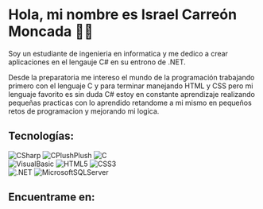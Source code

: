 # Hola, mi nombre es Israel Carreón Moncada 👋🏻 ###

Soy un estudiante de ingenieria en informatica y me dedico a crear aplicaciones en el lengauje C# en su entrono de .NET.

Desde la preparatoria me intereso el mundo de la programación trabajando primero con el lenguaje C y para terminar manejando HTML y CSS
pero mi lenguaje favorito es sin duda C# estoy en constante aprendizaje realizando pequeñas practicas con lo aprendido 
retandome a mi mismo en pequeños retos de programacion y mejorando mi logica.

## Tecnologías:
![CSharp](https://img.shields.io/badge/CSharp-512BD4?style=for-the-badge&logo=csharp&logoColor=512BD5&labelColor=black)
![CPlushPlush](https://img.shields.io/badge/CPlushPlush-00599C?style=for-the-badge&logo=C%2B%2B&logoColor=00589C&labelColor=black)
![C](https://img.shields.io/badge/C-A8B9CC?style=for-the-badge&logo=C&logoColor=A8B9CC&labelColor=black)
</br>
![VisualBasic](https://img.shields.io/badge/Visual%20Basic-512BD4?style=for-the-badge&logo=visualbasic&logoColor=512BD4&labelColor=black)
![HTML5](https://img.shields.io/badge/HTML-E34F26?style=for-the-badge&logo=HTML5&logoColor=E34F26&labelColor=black)
![CSS3](https://img.shields.io/badge/CSS-1572B6?style=for-the-badge&logo=CSS3&logoColor=1572B6&labelColor=black)
</br>
![.NET](https://img.shields.io/badge/.NET-512BD4?style=for-the-badge&logo=.net&logoColor=512BD4&labelColor=black)
![MicrosoftSQLServer](https://img.shields.io/badge/Microsoft%20SQL%20Server-CC2927?style=for-the-badge&logo=microsoftsqlserver&logoColor=CC2927&labelColor=black)

## Encuentrame en: 


